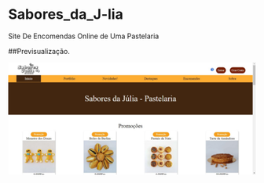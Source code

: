 # Sabores_da_J-lia


Site De Encomendas Online de Uma Pastelaria


##Previsualização.

<img alt="Imagem de previsualização." src="./images/readme/Sabores da Júlia - Início.png">
